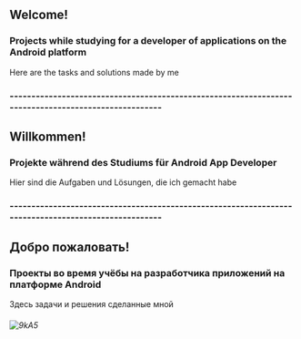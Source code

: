 ## Welcome!
### Projects while studying for a developer of applications on the Android platform
Here are the tasks and solutions made by me
### ----------------------------------------------------------------------------------------------------
## Willkommen!
### Projekte während des Studiums für Android App Developer
Hier sind die Aufgaben und Lösungen, die ich gemacht habe
### ----------------------------------------------------------------------------------------------------
## Добро пожаловать!
### Проекты во время учёбы на разработчика приложений на платформе Android
Здесь задачи и решения сделанные мной
###### ![9kA5](https://user-images.githubusercontent.com/69854595/201448079-28d50386-1f7c-4be5-a5d8-669d58fbc179.gif)
